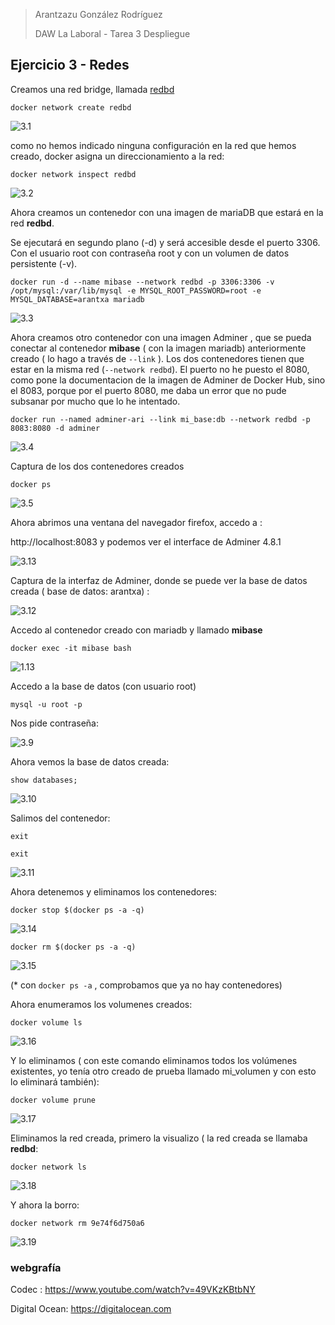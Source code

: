 > Arantzazu González Rodríguez
>
> DAW La Laboral - Tarea 3 Despliegue

## Ejercicio 3 - Redes

Creamos una red bridge, llamada <u>redbd</u>

```
docker network create redbd
```

![3.1](C:\Users\lasui\Documents\tareaDocker\CAPTURAS\3\3.1.png)

como no hemos indicado ninguna configuración en la red que hemos creado, docker asigna un direccionamiento a la red:

```
docker network inspect redbd
```

![3.2](C:\Users\lasui\Documents\tareaDocker\CAPTURAS\3\3.2.png)

Ahora creamos un contenedor con una imagen de mariaDB que estará en la red **redbd**.

Se ejecutará en segundo plano (-d) y será accesible desde el puerto 3306. Con el usuario root con contraseña root y con un volumen de datos persistente (-v).

```
docker run -d --name mibase --network redbd -p 3306:3306 -v /opt/mysql:/var/lib/mysql -e MYSQL_ROOT_PASSWORD=root -e MYSQL_DATABASE=arantxa mariadb
```

![3.3](C:\Users\lasui\Documents\tareaDocker\CAPTURAS\3\3.3.png)

Ahora creamos otro contenedor con una imagen Adminer , que se pueda conectar al contenedor **mibase** ( con la imagen mariadb) anteriormente creado ( lo hago a través de `--link` ). Los dos contenedores tienen que estar en la misma red (`--network redbd`). El puerto no he puesto el 8080, como pone la documentacion de la imagen de Adminer de Docker Hub, sino el 8083, porque por el puerto 8080, me daba un error que no pude subsanar por mucho que lo he intentado.

```
docker run --named adminer-ari --link mi_base:db --network redbd -p 8083:8080 -d adminer

```

![3.4](C:\Users\lasui\Documents\tareaDocker\CAPTURAS\3\3.4.png)

Captura de los dos contenedores creados

```
docker ps 
```

![3.5](C:\Users\lasui\Documents\tareaDocker\CAPTURAS\3\3.5.png)

Ahora abrimos una ventana del navegador firefox, accedo a :

http://localhost:8083 y podemos ver el interface de Adminer  4.8.1

![3.13](C:\Users\lasui\Documents\tareaDocker\CAPTURAS\3\3.13.png)

Captura de la interfaz de Adminer, donde se puede ver la base de datos creada ( base de datos: arantxa) :

![3.12](C:\Users\lasui\Documents\tareaDocker\CAPTURAS\3\3.12.png)



Accedo al contenedor creado con mariadb y llamado **mibase**

```
docker exec -it mibase bash
```

![1.13](C:\Users\lasui\Documents\tareaDocker\CAPTURAS\1.13.png)

Accedo a la base de datos (con usuario root)

```
mysql -u root -p
```

Nos pide contraseña:

![3.9](C:\Users\lasui\Documents\tareaDocker\CAPTURAS\3\3.9.png)

Ahora vemos la base de datos creada:

```
show databases;
```

![3.10](C:\Users\lasui\Documents\tareaDocker\CAPTURAS\3\3.10.png)

Salimos del contenedor:

```
exit

exit
```

![3.11](C:\Users\lasui\Documents\tareaDocker\CAPTURAS\3\3.11.png)

Ahora detenemos y eliminamos los contenedores:

```
docker stop $(docker ps -a -q)
```

![3.14](C:\Users\lasui\Documents\tareaDocker\CAPTURAS\3\3.14.png)

```
docker rm $(docker ps -a -q)
```

![3.15](C:\Users\lasui\Documents\tareaDocker\CAPTURAS\3\3.15.png)

(* con `docker ps -a` , comprobamos que ya no hay contenedores)

Ahora enumeramos los volumenes creados:

```
docker volume ls
```

![3.16](C:\Users\lasui\Documents\tareaDocker\CAPTURAS\3\3.16.png)

Y lo eliminamos ( con este comando eliminamos todos los volúmenes existentes, yo tenía otro creado de prueba llamado mi_volumen y con esto lo eliminará también):

```
docker volume prune
```

![3.17](C:\Users\lasui\Documents\tareaDocker\CAPTURAS\3\3.17.png)

Eliminamos la red creada, primero la visualizo ( la red creada se llamaba **redbd**:

```
docker network ls
```

![3.18](C:\Users\lasui\Documents\tareaDocker\CAPTURAS\3\3.18.png)

Y ahora la borro:

```
docker network rm 9e74f6d750a6
```

![3.19](C:\Users\lasui\Documents\tareaDocker\CAPTURAS\3\3.19.png)

### webgrafía

Codec : https://www.youtube.com/watch?v=49VKzKBtbNY

Digital Ocean: https://digitalocean.com